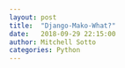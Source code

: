 ```yaml
---
layout: post
title:  "Django-Mako-What?"
date:   2018-09-29 22:15:00
author: Mitchell Sotto
categories: Python
---
```

